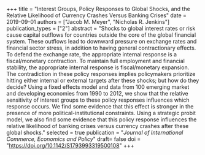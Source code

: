 +++
title = "Interest Groups, Policy Responses to Global Shocks, and the Relative Likelihood of Currency Crashes Versus Banking Crises"
date = 2019-09-01
authors = ["Jacob M. Meyer", "Nicholas R. Jenkins"]
publication_types = ["2"]
abstract = "Shocks to global interest rates or risk cause capital outflows for countries outside the core of the global financial system. These outflows lead to downward pressure on exchange rates and financial sector stress, in addition to having general contractionary effects. To defend the exchange rate, the appropriate internal response is a fiscal/monetary contraction. To maintain full employment and financial stability, the appropriate internal response is fiscal/monetary expansion. The contradiction in these policy responses implies policymakers prioritize hitting either internal or external targets after these shocks; but how do they decide? Using a fixed effects model and data from 100 emerging market and developing economies from 1990 to 2012, we show that the relative sensitivity of interest groups to these policy responses influences which response occurs. We find some evidence that this effect is stronger in the presence of more political-institutional constraints. Using a strategic probit model, we also find some evidence that this policy response influences the relative likelihood of banking crises versus currency crashes after these global shocks."
selected = true
publication = "*Journal of International Commerce, Economics and Policy*"
draft= false
doi = "https://doi.org/10.1142/S1793993319500108"
+++
